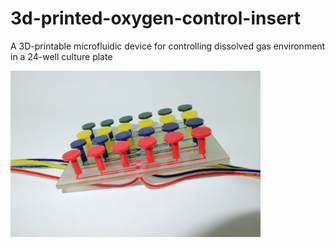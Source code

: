 # 3d-printed-oxygen-control-insert
A 3D-printable microfluidic device for controlling dissolved gas environment in a 24-well culture plate

<img src="images/insert.JPG" style="width: 400px;"/>